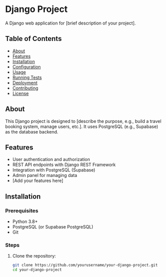 # Django Project

A Django web application for [brief description of your project].

## Table of Contents

- [About](#about)
- [Features](#features)
- [Installation](#installation)
- [Configuration](#configuration)
- [Usage](#usage)
- [Running Tests](#running-tests)
- [Deployment](#deployment)
- [Contributing](#contributing)
- [License](#license)

## About

This Django project is designed to [describe the purpose, e.g., build a travel booking system, manage users, etc.]. It uses PostgreSQL (e.g., Supabase) as the database backend.

## Features

- User authentication and authorization
- REST API endpoints with Django REST Framework
- Integration with PostgreSQL (Supabase)
- Admin panel for managing data
- [Add your features here]

## Installation

### Prerequisites

- Python 3.8+
- PostgreSQL (or Supabase PostgreSQL)
- Git

### Steps

1. Clone the repository:

   ```bash
   git clone https://github.com/yourusername/your-django-project.git
   cd your-django-project
